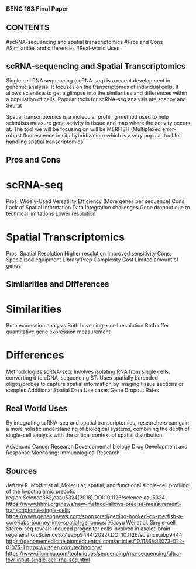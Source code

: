 ### BENG 183 Final Paper

## CONTENTS
#scRNA-sequencing and spatial transcriptomics
#Pros and Cons
#Similarities and differences
#Real-world Uses


## scRNA-sequencing and Spatial Transcriptomics
Single cell RNA sequencing (scRNA-seq) is a recent development in genomic analysis. It focuses on the transcriptomes of individual cells. It allows scientists to get a glimpse into the similarities and differences within a population of cells. Popular tools for scRNA-seq analysis are scanpy and Seurat

Spatial transcriptomics is a molecular profiling method used to help scientists measure gene activity in tissue and map where the activity occurs at. The tool we will be focusing on will be MERFISH (Multiplexed error-robust fluorescence in situ hybridization) which is a very popular tool for handling spatial transcriptomics.

## Pros and Cons
# scRNA-seq
Pros: Widely-Used Versatility Efficiency (More genes per sequence)
Cons: Lack of Spatial Information Data Integration challenges Gene dropout due to technical limitations Lower resolution

# Spatial Transcriptomics
Pros: Spatial Resolution Higher resolution Improved sensitivity
Cons: Specialized equipment Library Prep Complexity Cost Limited amount of genes

## Similarities and Differences
# Similarities
Both expression analysis Both have single-cell resolution Both offer quantitative gene expression measurement

# Differences
Methodologies 
scRNA-seq: Involves isolating RNA from single cells, converting it to cDNA, sequencing 
ST: Uses spatially barcoded oligos/probes to capture spatial information by imaging tissue sections or samples 
Additional Spatial Data 
Use cases 
Gene Dropout Rates

## Real World Uses
By integrating scRNA-seq and spatial transcriptomics, researchers can gain a more holistic understanding of biological systems, combining the depth of single-cell analysis with the critical context of spatial distribution.

Advanced Cancer Research
Developmental biology
Drug Development and Response Monitoring:
Immunological Research

## Sources
Jeffrey R. Moffitt et al.,Molecular, spatial, and functional single-cell profiling of the hypothalamic preoptic region.Science362,eaau5324(2018).DOI:10.1126/science.aau5324
https://www.hhmi.org/news/new-method-allows-precise-measurement-transcriptome-single-cells
https://www.genengnews.com/sponsored/getting-hooked-on-merfish-a-core-labs-journey-into-spatial-genomics/
Xiaoyu Wei et al.,Single-cell Stereo-seq reveals induced progenitor cells involved in axolotl brain regeneration.Science377,eabp9444(2022).DOI:10.1126/science.abp9444
https://genomemedicine.biomedcentral.com/articles/10.1186/s13073-022-01075-1
https://vizgen.com/technology/
https://www.illumina.com/techniques/sequencing/rna-sequencing/ultra-low-input-single-cell-rna-seq.html
